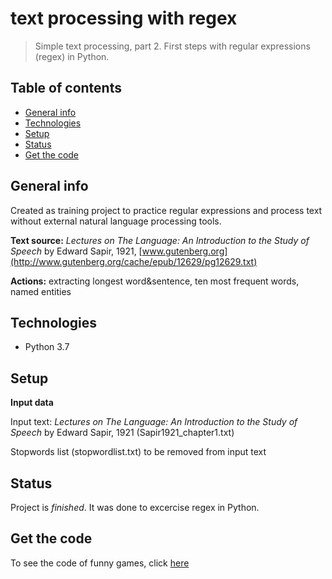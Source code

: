 # text processing with regex
> Simple text processing, part 2. First steps with regular expressions (regex) in Python.

## Table of contents
* [General info](#general-info)
* [Technologies](#technologies)
* [Setup](#setup)
* [Status](#status)
* [Get the code](#get-the-code)

## General info
Created as training project to practice regular expressions and process text without external natural language processing tools.

**Text source:** *Lectures on The Language: An Introduction to the Study of Speech* by Edward Sapir, 1921, 
[www.gutenberg.org](http://www.gutenberg.org/cache/epub/12629/pg12629.txt)

**Actions:** extracting longest word&sentence, ten most frequent words, named entities 

## Technologies
* Python 3.7 

## Setup
**Input data**

Input text: *Lectures on The Language: An Introduction to the Study of Speech* by Edward Sapir, 1921 (Sapir1921_chapter1.txt)

Stopwords list (stopwordlist.txt) to be removed from input text

## Status
Project is _finished_. It was done to excercise regex in Python.

## Get the code
To see the code of funny games, click [here](https://github.com/Malwoiniak/text-processing-with-regex)
